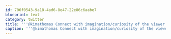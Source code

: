 ```yaml
---
id: 706f0543-9a18-4ad6-8e47-22e86c6aabe7
blueprint: text
category: twitter
title: '''@kimathomas Connect with imagination/curiosity of the viewer: "What happens before/after? What does it sound like? What are they staring at?'
caption: '''@kimathomas Connect with imagination/curiosity of the viewer: "What happens before/after? What does it sound like? What are they staring at?'
---
```

